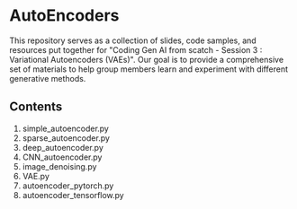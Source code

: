 # AutoEncoders

This repository serves as a collection of slides, code samples, and resources put together for "Coding Gen AI from scatch - Session 3 : Variational Autoencoders (VAEs)". 
Our goal is to provide a comprehensive set of materials to help group members learn and experiment with different generative methods.

## Contents

1. simple_autoencoder.py
2. sparse_autoencoder.py
3. deep_autoencoder.py
4. CNN_autoencoder.py
5. image_denoising.py
6. VAE.py
7. autoencoder_pytorch.py
8. autoencoder_tensorflow.py




